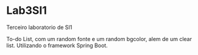 # Lab3SI1
Terceiro laboratorio de SI1

To-do List, com um random fonte e um random bgcolor, alem de um clear list. Utilizando o framework Spring Boot.
